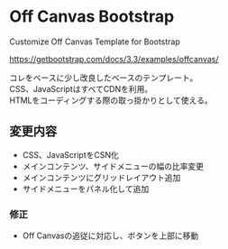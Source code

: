 # Off Canvas Bootstrap
Customize Off Canvas Template for Bootstrap

https://getbootstrap.com/docs/3.3/examples/offcanvas/  

コレをベースに少し改良したベースのテンプレート。  
CSS、JavaScriptはすべてCDNを利用。  
HTMLをコーディングする際の取っ掛かりとして使える。  

## 変更内容
* CSS、JavaScriptをCSN化
* メインコンテンツ、サイドメニューの幅の比率変更
* メインコンテンツにグリッドレイアウト追加
* サイドメニューをパネル化して追加

### 修正
* Off Canvasの追従に対応し、ボタンを上部に移動
